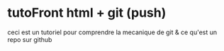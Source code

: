 # tutoFront html + git (push)
ceci est un tutoriel pour comprendre la mecanique de git & ce qu'est un repo sur github